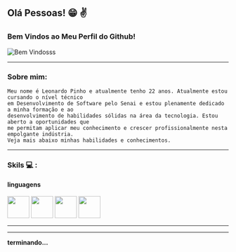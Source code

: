 ## Olá Pessoas!  :grin: :v:
### Bem Vindos ao Meu Perfil do Github!
![Bem Vindosss](https://media.tenor.com/0XSg3Cc9ao8AAAAj/carl-and-shaggy-jamin-dance.gif)

---

### Sobre mim:
    Meu nome é Leonardo Pinho e atualmente tenho 22 anos. Atualmente estou cursando o nível técnico
    em Desenvolvimento de Software pelo Senai e estou plenamente dedicado a minha formação e ao 
    desenvolvimento de habilidades sólidas na área da tecnologia. Estou aberto a oportunidades que
    me permitam aplicar meu conhecimento e crescer profissionalmente nesta empolgante indústria.
    Veja mais abaixo minhas habilidades e conhecimentos. 
    
---    
### Skils :computer: : 
#### linguagens
<img loading="lazy" src="https://cdn.jsdelivr.net/gh/devicons/devicon@latest/icons/java/java-original.svg" width="50" height="50" />  <img loading="lazy" src="https://cdn.jsdelivr.net/gh/devicons/devicon@latest/icons/html5/html5-plain-wordmark.svg" width="50" height="50" /> <img loading="lazy" src="https://cdn.jsdelivr.net/gh/devicons/devicon@latest/icons/css3/css3-plain-wordmark.svg"  width="50" height="50"/> <img loading="lazy" src="https://cdn.jsdelivr.net/gh/devicons/devicon@latest/icons/javascript/javascript-original.svg" width="50" height="50" />
                       
---
---
<b>terminando...</b>          
           
          
          







    
    
    
    
    



